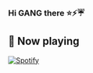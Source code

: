 ### Hi GANG there ⭐⚡☔

<!--
**NewGangster/NewGangster** is a ✨ _special_ ✨ repository because its `README.md` (this file) appears on your GitHub profile.

Here are some ideas to get you started:

- 🔭 I’m currently working on ...
- 🌱 I’m currently learning ...
- 👯 I’m looking to collaborate on ...
- 🤔 I’m looking for help with ...
- 💬 Ask me about ...
- 📫 How to reach me: ...
- 😄 Pronouns: ...
- ⚡ Fun fact: ... **still Student.**
-->

## 🎵 Now playing
<a href="https://spotify.com/" target="_blank"><img src="https://novatorem.vercel.app/api/spotify" alt="Spotify"></a>
